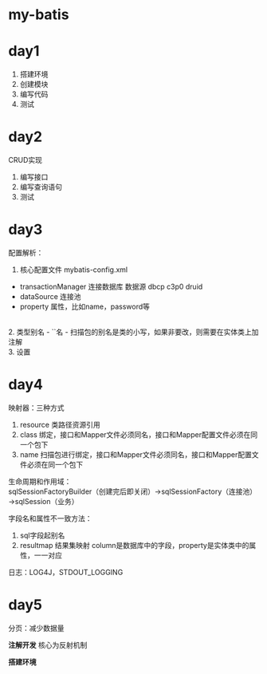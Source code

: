 # my-batis
# day1
1. 搭建环境
2. 创建模块
3. 编写代码
4. 测试


# day2 
CRUD实现
1. 编写接口
2. 编写查询语句
3. 测试

# day3
配置解析：
1. 核心配置文件 mybatis-config.xml 
- transactionManager 连接数据库 数据源 dbcp c3p0 druid
- dataSource 连接池
- property 属性，比如name，password等
<br>
2. 类型别名
- `<typeAliases>`名
- 扫描包的别名是类的小写，如果非要改，则需要在实体类上加注解
<br>
3. 设置

# day4
映射器：三种方式
1. resource 类路径资源引用
2. class 绑定，接口和Mapper文件必须同名，接口和Mapper配置文件必须在同一个包下
3. name 扫描包进行绑定，接口和Mapper文件必须同名，接口和Mapper配置文件必须在同一个包下

生命周期和作用域：  
sqlSessionFactoryBuilder（创建完后即关闭）→sqlSessionFactory（连接池）→sqlSession（业务）

字段名和属性不一致方法：
1. sql字段起别名
2. resultmap 结果集映射  column是数据库中的字段，property是实体类中的属性，一一对应

日志：LOG4J，STDOUT_LOGGING

# day5
分页：减少数据量

**注解开发**
核心为反射机制

**搭建环境**
